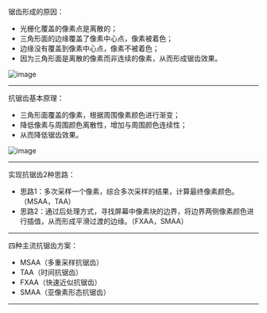 锯齿形成的原因：
- 光栅化覆盖的像素点是离散的；
- 三角形面的边缘覆盖了像素中心点，像素被着色；
- 边缘没有覆盖到像素中心点，像素不被着色；
- 因为三角形面是离散的像素而非连续的像素，从而形成锯齿效果。

![image](https://github.com/user-attachments/assets/d593f30a-5b9c-4fd0-8686-b0ae3977fe5d)

***  
抗锯齿基本原理：
- 三角形面覆盖的像素，根据周围像素颜色进行渐变；
- 降低像素与周围颜色离散性，增加与周围颜色连续性；
- 从而降低锯齿效果。

![image](https://github.com/user-attachments/assets/1933b036-034f-478f-9945-f3fbcc48dd2b)

***  
实现抗锯齿2种思路：
- 思路1：多次采样一个像素，综合多次采样的结果，计算最终像素颜色。（MSAA，TAA）
- 思路2：通过后处理方式，寻找屏幕中像素块的边界，将边界两侧像素颜色进行插值，从而形成平滑过渡的边缘。（FXAA，SMAA）
*** 
四种主流抗锯齿方案：
- MSAA（多重采样抗锯齿）
- TAA（时间抗锯齿）
- FXAA（快速近似抗锯齿）
- SMAA（亚像素形态抗锯齿）
***  
